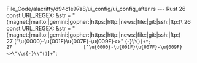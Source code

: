 File_Code/alacritty/d94c1e97a8/ui_config/ui_config_after.rs --- Rust
26 const URL_REGEX: &str = "(magnet:|mailto:|gemini:|gopher:|https:|http:|news:|file:|git:|ssh:|ftp:)\                                                       26 const URL_REGEX: &str = "(magnet:|mailto:|gemini:|gopher:|https:|http:|news:|file:|git:|ssh:|ftp:)\
27                          [^\u{0000}-\u{001F}\u{007F}-\u{009F}<>\" {-}\\^⟨⟩`]+";                                                                           27                          [^\u{0000}-\u{001F}\u{007F}-\u{009F}<>\"\\s{-}\\^⟨⟩`]+";

